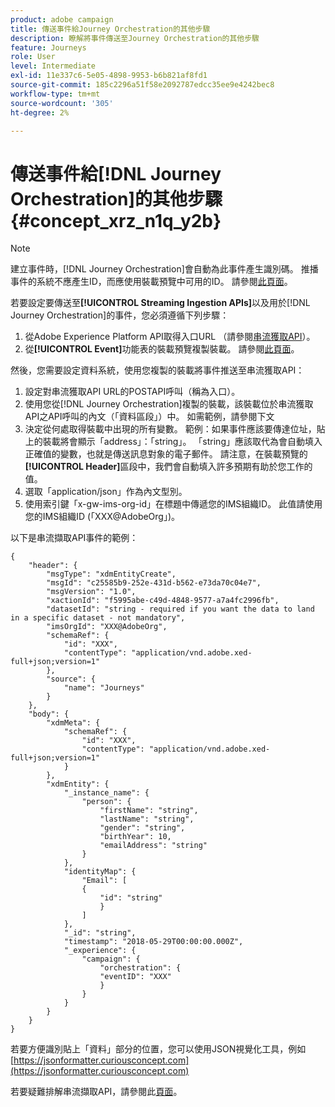 ```yaml
---
product: adobe campaign
title: 傳送事件給Journey Orchestration的其他步驟
description: 瞭解將事件傳送至Journey Orchestration的其他步驟
feature: Journeys
role: User
level: Intermediate
exl-id: 11e337c6-5e05-4898-9953-b6b821af8fd1
source-git-commit: 185c2296a51f58e2092787edcc35ee9e4242bec8
workflow-type: tm+mt
source-wordcount: '305'
ht-degree: 2%

---
```


# 傳送事件給[!DNL Journey Orchestration]的其他步驟 {#concept_xrz_n1q_y2b}

>[!NOTE]
>
>建立事件時，[!DNL Journey Orchestration]會自動為此事件產生識別碼。 推播事件的系統不應產生ID，而應使用裝載預覽中可用的ID。 請參閱[此頁面](../event/previewing-the-payload.md)。

若要設定要傳送至&#x200B;**[!UICONTROL Streaming Ingestion APIs]**&#x200B;以及用於[!DNL Journey Orchestration]的事件，您必須遵循下列步驟：

1. 從Adobe Experience Platform API取得入口URL （請參閱[串流獲取API](https://experienceleague.adobe.com/docs/experience-platform/ingestion/streaming/overview.html?lang=zh-Hant)）。
1. 從&#x200B;**[!UICONTROL Event]**&#x200B;功能表的裝載預覽複製裝載。 請參閱[此頁面](../event/defining-the-payload-fields.md)。

然後，您需要設定資料系統，使用您複製的裝載將事件推送至串流獲取API：

1. 設定對串流獲取API URL的POSTAPI呼叫（稱為入口）。
1. 使用您從[!DNL Journey Orchestration]複製的裝載，該裝載位於串流獲取API之API呼叫的內文（「資料區段」）中。 如需範例，請參閱下文
1. 決定從何處取得裝載中出現的所有變數。 範例：如果事件應該要傳達位址，貼上的裝載將會顯示「address」：「string」。 「string」應該取代為會自動填入正確值的變數，也就是傳送訊息對象的電子郵件。 請注意，在裝載預覽的&#x200B;**[!UICONTROL Header]**&#x200B;區段中，我們會自動填入許多預期有助於您工作的值。
1. 選取「application/json」作為內文型別。
1. 使用索引鍵「x-gw-ims-org-id」在標題中傳遞您的IMS組織ID。 此值請使用您的IMS組織ID (「XXX@AdobeOrg」)。

以下是串流擷取API事件的範例：

```
{
    "header": {
        "msgType": "xdmEntityCreate",
        "msgId": "c25585b9-252e-431d-b562-e73da70c04e7",
        "msgVersion": "1.0",
        "xactionId": "f5995abe-c49d-4848-9577-a7a4fc2996fb",
        "datasetId": "string - required if you want the data to land in a specific dataset - not mandatory",
        "imsOrgId": "XXX@AdobeOrg",
        "schemaRef": {
            "id": "XXX",
            "contentType": "application/vnd.adobe.xed-full+json;version=1"
        },
        "source": {
            "name": "Journeys"
        }
    },
    "body": {
        "xdmMeta": {
            "schemaRef": {
                "id": "XXX",
                "contentType": "application/vnd.adobe.xed-full+json;version=1"
            }
        },
        "xdmEntity": {
            "_instance_name": {
                "person": {
                    "firstName": "string",
                    "lastName": "string",
                    "gender": "string",
                    "birthYear": 10,
                    "emailAddress": "string"
                }
            },
            "identityMap": {
                "Email": [
                {
                    "id": "string"
                    }
                ]
            },
            "_id": "string",
            "timestamp": "2018-05-29T00:00:00.000Z",
            "_experience": {
                "campaign": {
                    "orchestration": {
                    "eventID": "XXX"
                    }
                }
            }
        }
    }
}
```

若要方便識別貼上「資料」部分的位置，您可以使用JSON視覺化工具，例如[https://jsonformatter.curiousconcept.com](https://jsonformatter.curiousconcept.com)

若要疑難排解串流擷取API，請參閱此[頁面](https://experienceleague.adobe.com/docs/experience-platform/ingestion/streaming/troubleshooting.html)。
